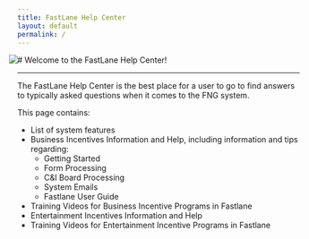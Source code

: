 ```yaml
---
title: FastLane Help Center
layout: default
permalink: /
---
```

<div style="margin-left:-15px; margin-bottom: -15px;" class="wow zoomIn">
  <img src="https://storage.googleapis.com/fastlane-public-files/Images/HelpImages/help-head-01.png" class="img-responsive"/>
</div>
# Welcome to the FastLane Help Center!

------

The FastLane Help Center is the best place for a user to go to find answers to typically asked questions when it comes to the FNG system. 

This page contains:

- List of system features
- Business Incentives Information and Help, including information and tips regarding:
  - Getting Started
  - Form Processing
  - C&I Board Processing 
  - System Emails
  - Fastlane User Guide
-  Training Videos for Business Incentive Programs in Fastlane
- Entertainment Incentives Information and Help
- Training Videos for Entertainment Incentive Programs in Fastlane
